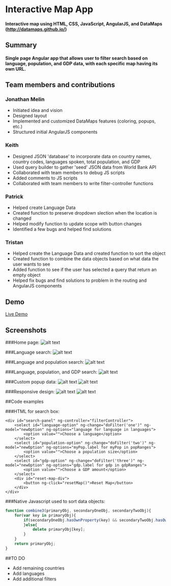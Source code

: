 # Interactive Map App

#### Interactive map using HTML, CSS, JavaScript, AngularJS, and DataMaps (http://datamaps.github.io/)

## Summary

#### Single page Angular app that allows user to filter search based on language, population, and GDP data, with each specific map having its own URL. 

## Team members and contributions

### Jonathan Melin
+ Initiated idea and vision
+ Designed layout
+ Implemented and customized DataMaps features (coloring, popups, etc.)
+ Structured initial AngularJS components

### Keith
+ Designed JSON 'database' to incorporate data on country names, country codes, languages spoken, total population, and GDP
+ Used query builder to gather 'seed' JSON data from World Bank API
+ Collaborated with team members to debug JS scripts
+ Added comments to JS scripts
+ Collaborated with team members to write filter-controller functions

### Patrick
+ Helped create Language Data
+ Created function to preserve dropdown slection when the location is changed
+ Helped modify function to update scope with button changes
+ Identified a few bugs and helped find solutions

### Tristan
+ Helped create the Language Data and created function to sort the object
+ Created function to combine the data objects based on what data the user wants to see
+ Added function to see if the user has selected a query that return an empty object
+ Helped fix bugs and find solutions to problem in the routing and AngularJS components

## Demo

[Live Demo](http://students.digitalcrafts.com/backTableBankers)

## Screenshots

###Home page:
![alt text](https://raw.githubusercontent.com/rbunch-dc/backTableBankers/master/images/home.png)

###Language search:
![alt text](https://raw.githubusercontent.com/rbunch-dc/backTableBankers/master/images/lang.png)

###Language and population search:
![alt text](https://raw.githubusercontent.com/rbunch-dc/backTableBankers/master/images/lang-pop.png)

###Language, population, and GDP search:
![alt text](https://raw.githubusercontent.com/rbunch-dc/backTableBankers/master/images/lang-pop-gdp.png)

###Custom popup data:
![alt text](https://raw.githubusercontent.com/rbunch-dc/backTableBankers/master/images/popup1.png)
![alt text](https://raw.githubusercontent.com/rbunch-dc/backTableBankers/master/images/popup2.png)

###Responsive design:
![alt text](https://raw.githubusercontent.com/rbunch-dc/backTableBankers/master/images/responsive1.png)
![alt text](https://raw.githubusercontent.com/rbunch-dc/backTableBankers/master/images/responsive2.png)

##Code examples

###HTML for search box:
```
<div id="search-panel" ng-controller="filterController">
    <select id="language-option" ng-change="doFilter('one')" ng-model="newOption" ng-options="language for language in languages">
        <option value="">Choose a language</option>
    </select>
    <select id="population-option" ng-change="doFilter('two')" ng-model="newOption" ng-options="myPop.label for myPop in popRanges">
        <option value="">Choose a population size</option>
    </select>
    <select id="gdp-option" ng-change="doFilter('three')" ng-model="newOption" ng-options="gdp.label for gdp in gdpRanges">
        <option value="">Choose a GDP amount</option>
    </select>
    <div id="reset-map-div">
        <button ng-click="resetMap()">Reset Map</button>
    </div> 
</div>
```
###Native Javascript used to sort data objects:
```javascript
function combine3(primaryObj, secondaryOneObj, secondaryTwoObj){
    for(var key in primaryObj){
        if(secondaryOneObj.hasOwnProperty(key) && secondaryTwoObj.hasOwnProperty(key)){
        }else{
            delete primaryObj[key];
        }   
    }
    return primaryObj;
}
```
##TO DO

+ Add remaining countries
+ Add languages
+ Add additional filters

